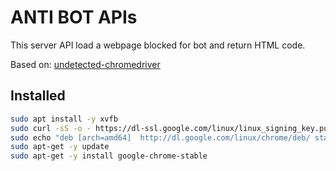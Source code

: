 # ANTI BOT APIs

This server API load a webpage blocked for bot and return HTML code.

Based on: [undetected-chromedriver](https://github.com/ultrafunkamsterdam/undetected-chromedriver)

## Installed

```bash
sudo apt install -y xvfb
sudo curl -sS -o - https://dl-ssl.google.com/linux/linux_signing_key.pub | apt-key add
sudo echo "deb [arch=amd64]  http://dl.google.com/linux/chrome/deb/ stable main" >> /etc/apt/sources.list.d/google-chrome.list
sudo apt-get -y update
sudo apt-get -y install google-chrome-stable
```
